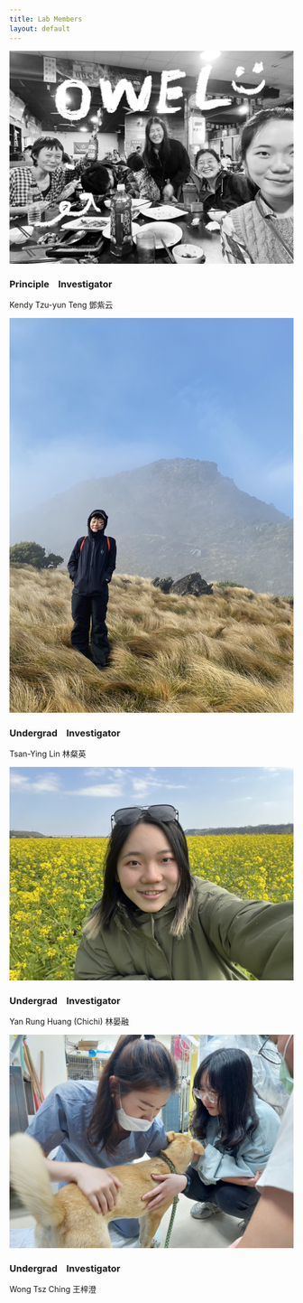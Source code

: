 ```yaml
---
title: Lab Members
layout: default
---
```



![owel_photo](owel_photo.JPG)<br/>

### Principle &ensp; Investigator
Kendy Tzu-yun Teng 鄧紫云

![PI_photo](PI_photo.jpeg)<br/>

### Undergrad &ensp; Investigator 
Tsan-Ying Lin 林粲英 

![Tsan_photo](Tsan_photo.jpg)<br/>

### Undergrad &ensp; Investigator 
Yan Rung Huang (Chichi) 林晏融 

![Carol_photo_1](Carol_photo_1.jpeg)<br/>

### Undergrad &ensp; Investigator 
Wong Tsz Ching 王梓澄 

<br/><br/>
